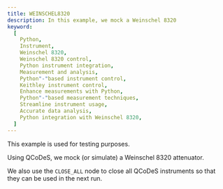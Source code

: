 ```yaml
---
title: WEINSCHEL8320
description: In this example, we mock a Weinschel 8320
keyword:
  [
    Python,
    Instrument,
    Weinschel 8320,
    Weinschel 8320 control,
    Python instrument integration,
    Measurement and analysis,
    Python"-"based instrument control,
    Keithley instrument control,
    Enhance measurements with Python,
    Python"-"based measurement techniques,
    Streamline instrument usage,
    Accurate data analysis,
    Python integration with Weinschel 8320,
  ]
---
```


This example is used for testing purposes.

Using QCoDeS, we mock (or simulate) a Weinschel 8320 attenuator.

We also use the `CLOSE_ALL` node to close all QCoDeS instruments so that they can be used in the next run.
